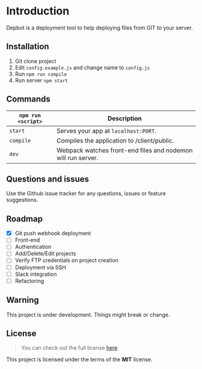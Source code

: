 # Introduction

Depbot is a deployment tool to help deploying files from GIT to your server.

## Installation

1. Git clone project
2. Edit `config.example.js` and change name to `config.js`
3. Run `npm run compile`
4. Run server `npm start`

## Commands

|`npm run <script>`|Description|
|------------------|-----------|
|`start`|Serves your app at `localhost:PORT`.|
|`compile`|Compiles the application to /client/public.|
|`dev`|Webpack watches front-end files and nodemon will run server.|

## Questions and issues

Use the Github issue tracker for any questions, issues or feature suggestions.

## Roadmap
 
- [X] Git push webhook deployment
- [ ] Front-end
- [ ] Authentication
- [ ] Add/Delete/Edit projects
- [ ] Verify FTP credentials on project creation
- [ ] Deployment via SSH
- [ ] Slack integration
- [ ] Refactoring

## Warning

This project is under development. Things might break or change.

## License
>You can check out the full license [here](https://github.com/jacted/depbot/blob/master/LICENSE)

This project is licensed under the terms of the **MIT** license.